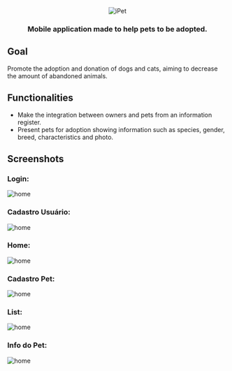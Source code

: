 <div align="center">
  <img alt="iPet" src="imgs/logo.png">
</div>

<h3 align="center">
  Mobile application made to help pets to be adopted.
</h3>

## Goal
Promote the adoption and donation of dogs and cats, aiming to decrease the amount of abandoned animals.

## Functionalities
 
 - Make the integration between owners and pets from an information register.
 - Present pets for adoption showing information such as species, gender, breed, characteristics and photo. 

## Screenshots

### Login:
![home](https://github.com/alexxfreitag/iPet/blob/master/imgs/prints/login.png)

### Cadastro Usuário:
![home](https://github.com/alexxfreitag/iPet/blob/master/imgs/prints/singupUser.png)

### Home:
![home](https://github.com/alexxfreitag/iPet/blob/master/imgs/prints/home.png)

### Cadastro Pet:
![home](https://github.com/alexxfreitag/iPet/blob/master/imgs/prints/singupPet.png)

### List:
![home](https://github.com/alexxfreitag/iPet/blob/master/imgs/prints/list.png)

### Info do Pet:
![home](https://github.com/alexxfreitag/iPet/blob/master/imgs/prints/info.png)
